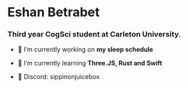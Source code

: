 <h1 align="left">Eshan Betrabet</h1>
<h3 align="left">Third year CogSci student at Carleton University.</h3>

- 🔭 I’m currently working on **my sleep schedule**

- 🌱 I’m currently learning **Three.JS, Rust and Swift**

- 💬 Discord: sippinonjuicebox

